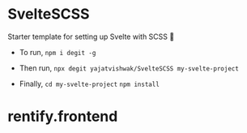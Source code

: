 # SvelteSCSS
Starter template for setting up Svelte with SCSS 🚀

- To run,
 ` npm i degit -g `
 
- Then run,
` npx degit yajatvishwak/SvelteSCSS my-svelte-project `

- Finally,
  ` cd my-svelte-project `
  ` npm install `
# rentify.frontend
